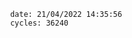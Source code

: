 

                date: 21/04/2022 14:35:56
                cycles: 36240

                         